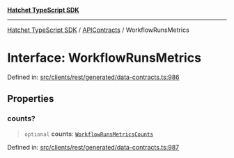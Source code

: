 [**Hatchet TypeScript SDK**](../../../../README.md)

***

[Hatchet TypeScript SDK](../../../../README.md) / [APIContracts](../README.md) / WorkflowRunsMetrics

# Interface: WorkflowRunsMetrics

Defined in: [src/clients/rest/generated/data-contracts.ts:986](https://github.com/hatchet-dev/hatchet/blob/0288a24f2e9f14787135b399bd47182f4d1260d9/sdks/typescript/src/clients/rest/generated/data-contracts.ts#L986)

## Properties

### counts?

> `optional` **counts**: [`WorkflowRunsMetricsCounts`](WorkflowRunsMetricsCounts.md)

Defined in: [src/clients/rest/generated/data-contracts.ts:987](https://github.com/hatchet-dev/hatchet/blob/0288a24f2e9f14787135b399bd47182f4d1260d9/sdks/typescript/src/clients/rest/generated/data-contracts.ts#L987)
